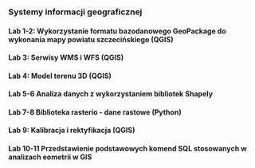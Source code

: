 ### Systemy informacji geograficznej

#### Lab 1-2: Wykorzystanie formatu bazodanowego GeoPackage do wykonania mapy powiatu szczecińskiego (QGIS)

#### Lab 3: Serwisy WMS i WFS (QGIS)

#### Lab 4: Model terenu 3D (QGIS)

#### Lab 5-6 Analiza danych z wykorzystaniem bibliotek Shapely

#### Lab 7-8 Biblioteka rasterio - dane rastowe (Python)

#### Lab 9: Kalibracja i rektyfikacja (QGIS)

#### Lab 10-11 Przedstawienie podstawowych komend SQL stosowanych w analizach eometrii w GIS
